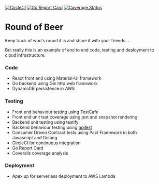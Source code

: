 [![CircleCI](https://circleci.com/gh/fergusstrange/roundofbeer.svg?style=shield)](https://circleci.com/gh/fergusstrange/roundofbeer) [![Go Report Card](https://goreportcard.com/badge/github.com/fergusstrange/roundofbeer)](https://goreportcard.com/report/github.com/fergusstrange/roundofbeer) [![Coverage Status](https://coveralls.io/repos/github/fergusstrange/roundofbeer/badge.svg)](https://coveralls.io/github/fergusstrange/roundofbeer)

# Round of Beer

Keep track of who's round it is and share it with your friends...

But really this is an example of end to end code, testing and deployment to cloud infrastructure.

### Code

* React front end using Material-UI framework
* Go backend using Gin http web framework
* DynamoDB persistence in AWS  

### Testing

* Front end behaviour testing using TestCafe
* Front end unit test coverage using jest and snapshot rendering
* Backend unit testing using testify
* Backend behaviour testing using [apitest](https://apitest.dev)
* Consumer Driven Contract tests using Pact Framework in both Javascript and Golang
* CircleCI for continuous integration
* Go Report Card
* Coveralls coverage analysis

### Deployment
* Apex up for serverless deployment to AWS Lambda

